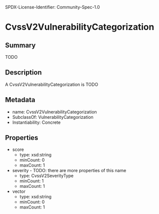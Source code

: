 SPDX-License-Identifier: Community-Spec-1.0

# CvssV2VulnerabilityCategorization

## Summary

TODO

## Description

A CvssV2VulnerabilityCategorization is TODO

## Metadata

- name: CvssV2VulnerabilityCategorization
- SubclassOf: VulnerabilityCategorization
- Instantiability: Concrete

## Properties

- score
  - type: xsd:string
  - minCount: 0
  - maxCount: 1
- severity - TODO: there are more properties of this name
  - type: CvssV2SeverityType
  - minCount: 1
  - maxCount: 1
- vector
  - type: xsd:string
  - minCount: 0
  - maxCount: 1

